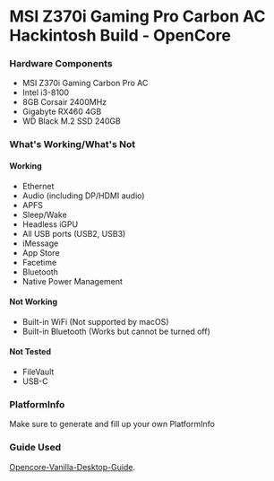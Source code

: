# MSI Z370i Gaming Pro Carbon AC Hackintosh Build - OpenCore

### Hardware Components
- MSI Z370i Gaming Carbon Pro AC
- Intel i3-8100
- 8GB Corsair 2400MHz
- Gigabyte RX460 4GB
- WD Black M.2 SSD 240GB

### What's Working/What's Not

#### Working
- Ethernet
- Audio (including DP/HDMI audio)
- APFS
- Sleep/Wake
- Headless iGPU
- All USB ports (USB2, USB3)
- iMessage
- App Store
- Facetime
- Bluetooth
- Native Power Management

#### Not Working
- Built-in WiFi (Not supported by macOS)
- Built-in Bluetooth (Works but cannot be turned off)

#### Not Tested
- FileVault
- USB-C

### PlatformInfo
Make sure to generate and fill up your own PlatformInfo


### Guide Used
[Opencore-Vanilla-Desktop-Guide](https://khronokernel.github.io/Opencore-Vanilla-Desktop-Guide/).
